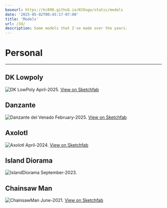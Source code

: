 ```yaml
---
baseurl: https://kc098.github.io/KCHugo/static/models
date: '2025-05-02T00:45:17-07:00'
title: 'Models'
url: /3d/
description: Some models that I've made over the years.
---
```

# Personal
---

## DK Lowpoly
![DK LowPoly](/models/dk_lowpoly.webp)
April-2025.
[View on Sketchfab](https://sketchfab.com/3d-models/low-poly-dk-df09c8d8697d4a9eb05725df5d637d69)

## Danzante
![Danzante del Venado](/models/danzante.webp)
February-2025.
[View on Sketchfab](https://sketchfab.com/3d-models/danza-del-venado-d65b88dec9b34e7ea7f2f8c957b7bad2)

## Axolotl
![Axolotl](/models/axolotl.webp)
April-2024.
[View on Sketchfab](https://sketchfab.com/3d-models/axolotl-8726ddf12e2c45848b27bc97ae8e1bc9)

## Island Diorama
![IslandDiorama](/models/island_diorama.webp)
September-2023.

## Chainsaw Man
![ChainsawMan](/models/darkness_demon.webp)
June-2021.
[View on Sketchfab](https://sketchfab.com/3d-models/chainsaw-man-darkness-demon-8218cc69a7a244ecbe49f842d9d882c7)